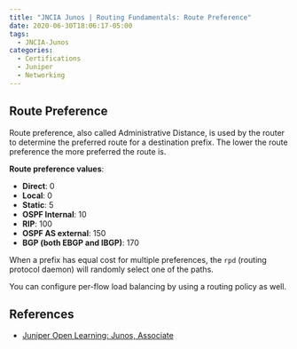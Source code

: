 ```yaml
---
title: "JNCIA Junos | Routing Fundamentals: Route Preference"
date: 2020-06-30T18:06:17-05:00
tags:
  - JNCIA-Junos
categories:
  - Certifications
  - Juniper
  - Networking
---
```

## Route Preference
Route preference, also called Administrative Distance, is used by the router to determine the preferred route for a destination prefix. The lower the route preference the more preferred the route is. 

**Route preference values**:

  * **Direct**: 0
  * **Local**: 0
  * **Static**: 5
  * **OSPF Internal**: 10
  * **RIP**: 100
  * **OSPF AS external**: 150
  * **BGP (both EBGP and IBGP)**: 170

When a prefix has equal cost for multiple preferences, the `rpd` (routing protocol daemon) will randomly select one of the paths. 

You can configure per-flow load balancing by using a routing policy as well. 

## References
  * [Juniper Open Learning: Junos, Associate](https://cloud.contentraven.com/junosgenius/learningpath-detail/1004/3/0/1)
